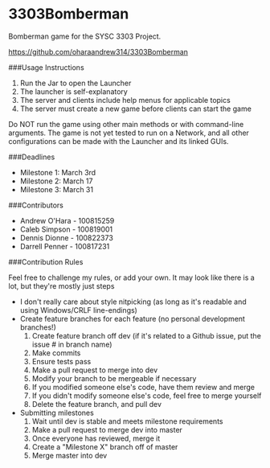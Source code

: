 3303Bomberman
=============

Bomberman game for the SYSC 3303 Project.

https://github.com/oharaandrew314/3303Bomberman

###Usage Instructions

1. Run the Jar to open the Launcher
2. The launcher is self-explanatory
3. The server and clients include help menus for applicable topics
4. The server must create a new game before clients can start the game

Do NOT run the game using other main methods or with command-line arguments. The game is not yet tested to run on a Network, and all other configurations can be made with the Launcher and its linked GUIs.

###Deadlines
- Milestone 1: March 3rd
- Milestone 2: March 17
- Milestone 3: March 31

###Contributors
- Andrew O'Hara  - 100815259
- Caleb Simpson  - 100819001
- Dennis Dionne  - 100822373
- Darrell Penner - 100817231

###Contribution Rules

Feel free to challenge my rules, or add your own.
It may look like there is a lot, but they're mostly just steps

- I don't really care about style nitpicking (as long as it's readable and using Windows/CRLF line-endings)
- Create feature branches for each feature (no personal development branches!)
  1. Create feature branch off dev (if it's related to a Github issue, put the issue # in branch name)
  2. Make commits
  3. Ensure tests pass
  4. Make a pull request to merge into dev
  5. Modify your branch to be mergeable if necessary
  6. If you modified someone else's code, have them review and merge
  7. If you didn't modify someone else's code, feel free to merge yourself
  8. Delete the feature branch, and pull dev
- Submitting milestones
  1. Wait until dev is stable and meets milestone requirements
  2. Make a pull request to merge dev into master
  3. Once everyone has reviewed, merge it
  4. Create a "Milestone X" branch off of master
  5. Merge master into dev
